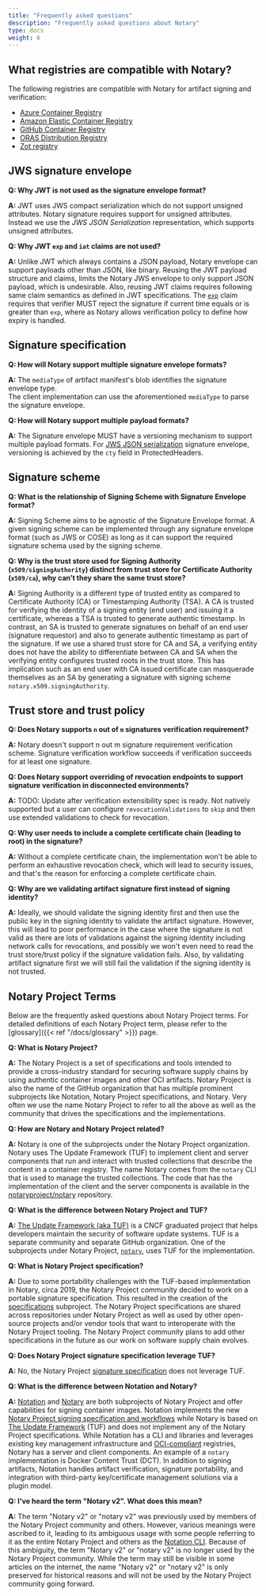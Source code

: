 ```yaml
---
title: "Frequently asked questions"
description: "Frequently asked questions about Notary"
type: docs
weight: 6
---
```


## What registries are compatible with Notary?

The following registries are compatible with Notary for artifact signing and verification:

- [Azure Container Registry](https://learn.microsoft.com/azure/container-registry/?wt.mc_id=azurelearn_inproduct_oss_notaryproject)
- [Amazon Elastic Container Registry](https://docs.aws.amazon.com/AmazonECR/latest/userguide/what-is-ecr.html)
- [GitHub Container Registry](https://docs.github.com/en/packages/working-with-a-github-packages-registry/working-with-the-container-registry)
- [ORAS Distribution Registry](https://github.com/oras-project/distribution/pkgs/container/registry/64589674?tag=v1.0.0-rc.4)
- [Zot registry](https://zotregistry.io/v1.4.3/)


## JWS signature envelope

**Q: Why JWT is not used as the signature envelope format?**

**A:** JWT uses JWS compact serialization which do not support unsigned attributes. Notary signature requires support for unsigned attributes. Instead we use the *JWS JSON Serialization* representation, which supports unsigned attributes.

**Q: Why JWT `exp` and `iat` claims are not used?**

**A:** Unlike JWT which always contains a JSON payload, Notary envelope can support payloads other than JSON, like binary. Reusing the JWT payload structure and claims, limits the Notary JWS envelope to only support JSON payload, which is undesirable. Also, reusing JWT claims requires following same claim semantics as defined in JWT specifications. The [`exp`](https://datatracker.ietf.org/doc/html/rfc7519#section-4.1.4) claim requires that verifier MUST reject the signature if current time equals or is greater than `exp`, where as Notary allows verification policy to define how expiry is handled.

## Signature specification

**Q: How will Notary support multiple signature envelope formats?**

**A:** The `mediaType` of artifact manifest's blob identifies the signature envelope type.  
The client implementation can use the aforementioned `mediaType` to parse the signature envelope.

**Q: How will Notary support multiple payload formats?**

**A:** The Signature envelope MUST have a versioning mechanism to support multiple payload formats.
For [JWS JSON serialization](https://github.com/notaryproject/notaryproject/blob/main/specs/signature-envelope-jws.md) signature envelope, versioning is achieved by the `cty` field in ProtectedHeaders.


## Signature scheme

**Q: What is the relationship of Signing Scheme with Signature Envelope format?**

**A:** Signing Scheme aims to be agnostic of the Signature Envelope format.
A given signing scheme can be implemented through any signature envelope format (such as JWS or COSE) as long as it can support the required signature schema used by the signing scheme.

**Q: Why is the trust store used for Signing Authority (`x509/signingAuthority`) distinct from trust store for Certificate Authority (`x509/ca`), why can’t they share the same trust store?**

**A:** Signing Authority is a different type of trusted entity as compared to Certificate Authority (CA) or Timestamping Authority (TSA).
A CA is trusted for verifying the identity of a signing entity (end user) and issuing it a certificate, whereas a TSA is trusted to generate authentic timestamp.
In contrast, an SA is trusted to generate signatures on behalf of an end user (signature requestor) and also to generate authentic timestamp as part of the signature.
If we use a shared trust store for CA and SA, a verifying entity does not have the ability to differentiate between CA and SA when the verifying entity configures trusted roots in the trust store.
This has implication such as an end user with CA issued certificate can masquerade themselves as an SA by generating a signature with signing scheme `notary.x509.signingAuthority`.

## Trust store and trust policy

**Q: Does Notary supports `n` out of `m` signatures verification requirement?**

**A:** Notary doesn't support n out m signature requirement verification scheme.
Signature verification workflow succeeds if verification succeeds for at least one signature.

**Q: Does Notary support overriding of revocation endpoints to support signature verification in disconnected environments?**

**A:** TODO: Update after verification extensibility spec is ready.
Not natively supported but a user can configure `revocationValidations` to `skip` and then use extended validations to check for revocation.

**Q: Why user needs to include a complete certificate chain (leading to root) in the signature?**

**A:** Without a complete certificate chain, the implementation won't be able to perform an exhaustive revocation check, which will lead to security issues, and that's the reason for enforcing a complete certificate chain.

**Q: Why are we validating artifact signature first instead of signing identity?**

**A:** Ideally, we should validate the signing identity first and then use the public key in the signing identity to validate the artifact signature.
However, this will lead to poor performance in the case where the signature is not valid as there are lots of validations against the signing identity including network calls for revocations, and possibly we won't even need to read the trust store/trust policy if the signature validation fails.
Also, by validating artifact signature first we will still fail the validation if the signing identity is not trusted.

## Notary Project Terms
Below are the frequently asked questions about Notary Project terms. For detailed definitions of each Notary Project term, please refer to the [glossary]({{< ref "/docs/glossary" >}}) page.

**Q: What is Notary Project?**

**A:** The Notary Project is a set of specifications and tools intended to provide a cross-industry standard for securing software supply chains by using authentic container images and other OCI artifacts. Notary Project is also the name of the GitHub organization that has multiple prominent subprojects like Notation, Notary Project specifications, and Notary. Very often we use the name Notary Project to refer to all the above as well as the community that drives the specifications and the implementations.

**Q: How are Notary and Notary Project related?**

**A:** Notary is one of the subprojects under the Notary Project organization. Notary uses The Update Framework (TUF) to implement client and server components that run and interact with trusted collections that describe the content in a container registry. The name Notary comes from the `notary` CLI that is used to manage the trusted collections. The code that has the implementation of the client and the server components is available in the [notaryproject/notary](https://github.com/notaryproject/notary) repository.

**Q: What is the difference between Notary Project and TUF?**

**A:** [The Update Framework (aka TUF)](https://github.com/theupdateframework) is a CNCF graduated project that helps developers maintain the security of software update systems. TUF is a separate community and separate GitHub organization. One of the subprojects under Notary Project, [`notary`](https://github.com/notaryproject/notary), uses TUF for the implementation. 

**Q: What is Notary Project specification?**

**A:** Due to some portability challenges with the TUF-based implementation in Notary, circa 2019, the Notary Project community decided to work on a portable signature specification. This resulted in the creation of the [specifications](https://github.com/notaryproject/specifications) subproject. The Notary Project specifications are shared across repositories under Notary Project as well as used by other open-source projects and/or vendor tools that want to interoperate with the Notary Project tooling. The Notary Project community plans to add other specifications in the future as our work on software supply chain evolves.

**Q: Does Notary Project signature specification leverage TUF?**

**A:** No, the Notary Project [signature specification](https://github.com/notaryproject/specifications/blob/v1.0.0/specs/signature-specification.md) does not leverage TUF.

**Q: What is the difference between Notation and Notary?**

**A:** [Notation](https://github.com/notaryproject/notation) and [Notary](https://github.com/notaryproject/notary) are both subprojects of Notary Project and offer capabilities for signing container images. Notation implements the new [Notary Project signing specification and workflows](https://github.com/notaryproject/specifications/) while Notary is based on [The Update Framework](https://theupdateframework.com) (TUF) and does not implement any of the Notary Project specifications. While Notation has a CLI and libraries and leverages existing key management infrastructure and [OCI-compliant](https://opencontainers.org/) registries, Notary has a server and client components. An example of a `notary` implementation is Docker Content Trust (DCT). In addition to signing artifacts, Notation handles artifact verification, signature portability, and integration with third-party key/certificate management solutions via a plugin model.

**Q: I've heard the term "Notary v2". What does this mean?**

**A:** The term "Notary v2" or "notary v2" was previously used by members of the Notary Project community and others. However, various meanings were ascribed to it, leading to its ambiguous usage with some people referring to it as the entire Notary Project and others as the [Notation CLI](https://github.com/notaryproject/notation). Because of this ambiguity, the term "Notary v2" or "notary v2" is no longer used by the Notary Project community. While the term may still be visible in some articles on the internet, the name "Notary v2" or "notary v2" is only preserved for historical reasons and will not be used by the Notary Project community going forward.
